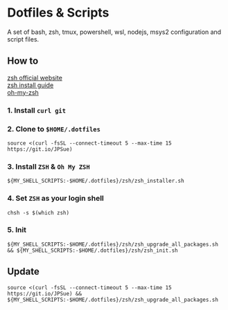 # Dotfiles & Scripts
A set of bash, zsh, tmux, powershell, wsl, nodejs, msys2 configuration and script files.


## How to
[zsh official website](http://zsh.sourceforge.net)  
[zsh install guide](https://github.com/robbyrussell/oh-my-zsh/wiki/Installing-ZSH)  
[oh-my-zsh](https://ohmyz.sh/)

### 1. Install `curl git`

### 2. Clone to `$HOME/.dotfiles`
`source <(curl -fsSL --connect-timeout 5 --max-time 15 https://git.io/JPSue)`

### 3. Install `ZSH` & `Oh My ZSH`
`${MY_SHELL_SCRIPTS:-$HOME/.dotfiles}/zsh/zsh_installer.sh`

### 4. Set `ZSH` as your login shell
`chsh -s $(which zsh)`

### 5. Init
`${MY_SHELL_SCRIPTS:-$HOME/.dotfiles}/zsh/zsh_upgrade_all_packages.sh && ${MY_SHELL_SCRIPTS:-$HOME/.dotfiles}/zsh/zsh_init.sh`

## Update
`source <(curl -fsSL --connect-timeout 5 --max-time 15 https://git.io/JPSue) && ${MY_SHELL_SCRIPTS:-$HOME/.dotfiles}/zsh/zsh_upgrade_all_packages.sh`
